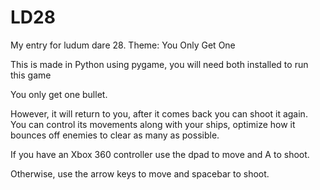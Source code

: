 LD28
====

My entry for ludum dare 28.  Theme: You Only Get One

This is made in Python using pygame, you will need
both installed to run this game

You only get one bullet.

However, it will return to you, after it comes back you can shoot it again.  You can control its movements along with your ships, optimize how it bounces off enemies to clear as many as possible.

If you have an Xbox 360 controller use the dpad to move and A to shoot.

Otherwise, use the arrow keys to move and spacebar to shoot.

